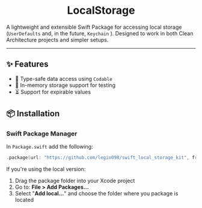 <div align="center">
  <h1>LocalStorage</h1>
</div>

A lightweight and extensible Swift Package for accessing local storage (`UserDefaults` and, in the future, `Keychain` ). Designed to work in both Clean Architecture projects and simpler setups.

---

## ✨ Features

- 🔑 Type-safe data access using `Codable`
- 🧪 In-memory storage support for testing
- ⏳ Support for expirable values

## 📦 Installation

### Swift Package Manager

In `Package.swift` add the following:

```swift
.package(url: "https://github.com/legin098/swift_local_storage_kit", from: "1.0.0")
```

If you're using the local version:

1. Drag the package folder into your Xcode project
2. Go to: **File > Add Packages...**
3. Select "**Add local...**" and choose the folder where you package is located
